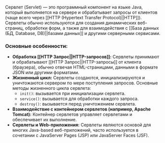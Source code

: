 Сервлет (Servlet) — это программный компонент на языке Java, который выполняется на сервере и обрабатывает запросы от клиентов (чаще всего через [[HTTP (Hypertext Transfer Protocol)||HTTP]]). Сервлеты обычно используются для создания динамических веб-страниц, обработки форм, а также для взаимодействия с [[База данных (БД, Database, DB)||базами данных]] и другими серверными сервисами.

### Основные особенности:

- **Обработка [[HTTP Запрос||HTTP-запросов]]:** Сервлеты принимают и обрабатывают [[HTTP Запрос||HTTP-запросы]] от клиента (браузера), обычно отвечая HTML-страницами, данными в формате JSON или другими форматами.
- **Жизненный цикл:** Сервлеты создаются, инициализируются и уничтожаются сервером по мере поступления запросов. Основные методы жизненного цикла сервлета:
	- `init()`: вызывается при инициализации сервлета.
	- `service()`: вызывается для обработки каждого запроса.
	- `destroy()`: вызывается перед уничтожением сервлета.
- **Взаимодействие с контейнером сервлетов (например, Apache Tomcat):** Контейнер сервлетов управляет сервлетами и обеспечивает их выполнение.
- **Сервлеты и Web-приложения:** Сервлеты являются основой для многих Java-based веб-приложений, часто используется в сочетании с JavaServer Pages (JSP) или JavaServer Faces (JSF).